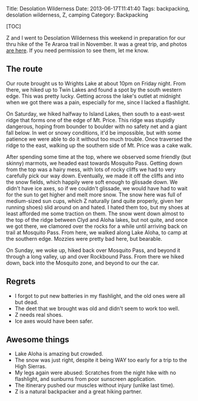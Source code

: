 Title: Desolation Wilderness
Date: 2013-06-17T11:41:40
Tags: backpacking, desolation wilderness, Z, camping
Category: Backpacking

[TOC]

Z and I went to Desolation Wilderness this weekend in preparation for our thru hike of the Te Araroa trail in November. It was a great trip, and photos [are here][1]. If you need permission to see them, let me know.

The route
------
Our route brought us to Wrights Lake at about 10pm on Friday night. From there, we hiked up to Twin Lakes and found a spot by the south western edge. This was pretty lucky. Getting across the lake's outlet at midnight when we got there was a pain, especially for me, since I lacked a flashlight. 

On Saturday, we hiked halfway to Island Lakes, then south to a east-west ridge that forms one of the edge of Mt. Price. This ridge was stupidly dangerous, hoping from bounder to boulder with no safety net and a giant fall below. In wet or snowy conditions, it'd be impossible, but with some patience we were able to do it without too much trouble. Once traversed the ridge to the east, walking up the southern side of Mt. Price was a cake walk. 

After spending some time at the top, where we observed some friendly (but skinny) marmots, we headed east towards Mosquito Pass. Getting down from the top was a hairy mess, with lots of rocky cliffs we had to very carefully pick our way down. Eventually, we made it off the cliffs and into the snow fields, which happily were soft enough to glissade down. We didn't have ice axes, so if we couldn't glissade, we would have had to wait for the sun to get higher and melt more snow. The snow here was full of medium-sized sun cups, which Z naturally (and quite properly, given her running shoes) slid around on and hated. I hated them too, but my shoes at least afforded me some traction on them. The snow went down almost to the top of the ridge between Clyd and Aloha lakes, but not quite, and once we got there, we clamored over the rocks for a while until arriving back on trail at Mosquito Pass. From here, we walked along Lake Aloha, to camp at the southern edge.  Mozzies were pretty bad here, but bearable.

On Sunday, we woke up, hiked back over Mosquito Pass, and beyond it through a long valley, up and over Rockbound Pass. From there we hiked down, back into the Mosquito zone, and beyond to our the car.

Regrets
----------
 - I forgot to put new batteries in my flashlight, and the old ones were all but dead. 
 - The deet that we brought was old and didn't seem to work too well.
 - Z needs real shoes.
 - Ice axes would have been safer.

Awesome things
-------
 - Lake Aloha is amazing but crowded.
 - The snow was just right, despite it being WAY too early for a trip to the High Sierras. 
 - My legs again were abused: Scratches from the night hike with no flashlight, and sunburns from poor sunscreen application.
 - The itinerary pushed our muscles without injury (unlike last time).
 - Z is a natural backpacker and a great hiking partner.

[1]: https://plus.google.com/102845149340395808422/posts/ceSu99xpXe3
